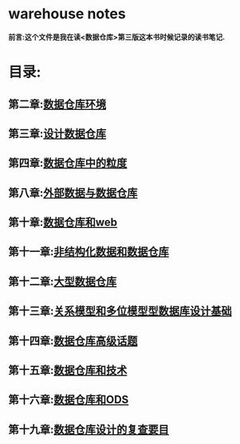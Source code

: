warehouse notes
===========================
**前言:这个文件是我在读<数据仓库>第三版这本书时候记录的读书笔记.**

目录:
============================
第二章:[数据仓库环境](https://github.com/zzhangyuhang/warehouse-notes/blob/master/1.数据仓库环境.md)
------------------------------
第三章:[设计数据仓库](https://github.com/zzhangyuhang/warehouse-notes/blob/master/2.设计数据仓库.md)
---------------------------
第四章:[数据仓库中的粒度](https://github.com/zzhangyuhang/warehouse-notes/blob/master/3.数据仓库中的粒度.md)
---------------------------------
第八章:[外部数据与数据仓库](https://github.com/zzhangyuhang/warehouse-notes/blob/master/4.外部数据与数据仓库.md)
-----
第十章:[数据仓库和web](https://github.com/zzhangyuhang/warehouse-notes/blob/master/5.web环境与数据仓库.md)
------------
第十一章:[非结构化数据和数据仓库](https://github.com/zzhangyuhang/warehouse-notes/blob/master/6.非结构化数据和数据仓库.md)
--------------
第十二章:[大型数据仓库](https://github.com/zzhangyuhang/warehouse-notes/blob/master/7.大型数据仓库.md)
-------------
第十三章:[关系模型和多位模型型数据库设计基础](https://github.com/zzhangyuhang/warehouse-notes/blob/master/8.关系模型和多维模型.md)
-------------
第十四章:[数据仓库高级话题](https://github.com/zzhangyuhang/warehouse-notes/blob/master/10.数据仓库高级话题.md)
------------
第十五章:[数据仓库和技术](https://github.com/zzhangyuhang/warehouse-notes/blob/master/9.数据仓库和技术.md)
------------
第十六章:[数据仓库和ODS]()
--------------
第十九章:[数据仓库设计的复查要目]()
-----------